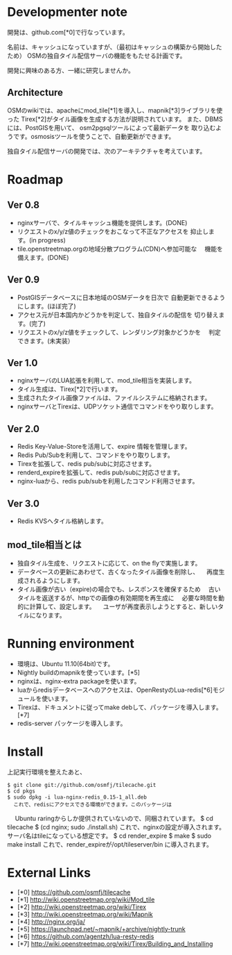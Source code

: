 Developmenter note
=====================

開発は、github.com[*0]で行なっています。

名前は、キャッシュになっていますが、（最初はキャッシュの構築から開始したため）
OSMの独自タイル配信サーバの機能をもたせる計画です。

開発に興味のある方、一緒に研究しませんか。

Architecture
------------------

OSMのwikiでは、apacheにmod_tile[*1]を導入し、mapnik[*3]ライブラリを使った
Tirex[*2]がタイル画像を生成する方法が説明されています。
また、DBMSには、PostGISを用いて、 osm2pgsqlツールによって最新データを
取り込むようです。osmosisツールを使うことで、自動更新ができます。

独自タイル配信サーバの開発では、次のアーキテクチャを考えています。


Roadmap
============

Ver 0.8
----
* nginxサーバで、タイルキャッシュ機能を提供します。(DONE)
* リクエストのx/y/z値のチェックをおこなって不正なアクセスを
  抑止します。(in progress)
* tile.openstreetmap.orgの地域分散プログラム(CDN)へ参加可能な
　機能を備えます。(DONE)

Ver 0.9
----
* PostGISデータベースに日本地域のOSMデータを日次で
  自動更新できるようにします。(ほぼ完了)
* アクセス元が日本国内かどうかを判定して、独自タイルの配信を
   切り替えます。(完了)
* リクエストのx/y/z値をチェックして、レンダリング対象かどうかを
　判定できます。(未実装）

Ver 1.0
----
* nginxサーバのLUA拡張を利用して、mod_tile相当を実装します。
* タイル生成は、Tirex[*2]で行います。
* 生成されたタイル画像ファイルは、ファイルシステムに格納されます。
* nginxサーバとTirexは、UDPソケット通信でコマンドをやり取りします。

Ver 2.0
----

* Redis Key-Value-Storeを活用して、expire 情報を管理します。
* Redis Pub/Subを利用して、コマンドをやり取りします。
* Tirexを拡張して、redis pub/subに対応させます。
* renderd_expireを拡張して、redis pub/subに対応させます。
* nginx-luaから、redis pub/subを利用したコマンド利用させます。

Ver 3.0
----

* Redis KVSへタイル格納します。

mod_tile相当とは
----
* 独自タイル生成を、リクエストに応じて、on the flyで実施します。
* データベースの更新にあわせて、古くなったタイル画像を削除し、
　再度生成されるようにします。
* タイル画像が古い（expire)の場合でも、レスポンスを確保するため
　古いタイルを返送するが、httpでの画像の有効期間を再生成に
　必要な時間を動的に計算して、設定します。
　ユーザが再度表示しようとすると、新しいタイルになります。　


Running environment
=============

* 環境は、Ubuntu 11.10(64bit)です。
* Nightly buildのmapnikを使っています。[*5]
* nginxは、nginx-extra packageを使います。
* luaからredisデータベースへのアクセスは、OpenRestyのLua-redis[*6]モジュールを使います。
* Tirexは、ドキュメントに従ってmake debして、パッケージを導入します。[*7]
* redis-server パッケージを導入します。

Install
==========

上記実行環境を整えたあと、

    $ git clone git://github.com/osmfj/tilecache.git
    $ cd pkgs
    $ sudo dpkg -i lua-nginx-redis_0.15-1_all.deb
      これで、redisにアクセスできる環境ができます。このパッケージは
　    Ubuntu raringからしか提供されていないので、同梱されています。
    $ cd tilecache
    $ (cd nginx; sudo ./install.sh)
      これで、nginxの設定が導入されます。サーバ名はtileになっている想定です。
    $ cd render_expire
    $ make
    $ sudo make install
      これで、render_expireが/opt/tileserver/bin に導入されます。

External Links
===============

* [*0] https://github.com/osmfj/tilecache
* [*1] http://wiki.openstreetmap.org/wiki/Mod_tile
* [*2] http://wiki.openstreetmap.org/wiki/Tirex
* [*3] http://wiki.openstreetmap.org/wiki/Mapnik
* [*4] http://nginx.org/ja/
* [*5] https://launchpad.net/~mapnik/+archive/nightly-trunk
* [*6] https://github.com/agentzh/lua-resty-redis
* [*7] http://wiki.openstreetmap.org/wiki/Tirex/Building_and_Installing
